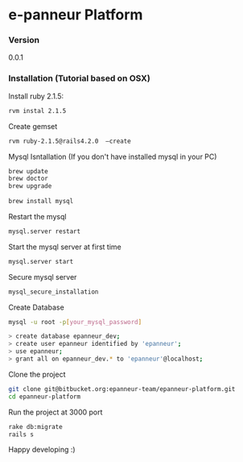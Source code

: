 # e-panneur Platform    

### Version
0.0.1

### Installation (Tutorial based on OSX)

Install ruby 2.1.5:

```sh
rvm instal 2.1.5
```
Create gemset

```sh
rvm ruby-2.1.5@rails4.2.0  —create
```

Mysql Isntallation (If you don't have installed mysql in your PC)

```sh
brew update
brew doctor
brew upgrade
 	
brew install mysql
```

Restart the mysql 

```sh
mysql.server restart   
```

Start the mysql server at first time  

```sh
mysql.server start   
```

Secure mysql server   

```sh
mysql_secure_installation
```

Create Database
```sh
mysql -u root -p[your_mysql_password]

> create database epanneur_dev;
> create user epanneur identified by 'epanneur';
> use epanneur;
> grant all on epanneur_dev.* to 'epanneur'@localhost;
```

Clone the project

```sh
git clone git@bitbucket.org:epanneur-team/epanneur-platform.git
cd epanneur-platform
```

Run the project at 3000 port 
```sh
rake db:migrate
rails s 
```

Happy developing :) 



